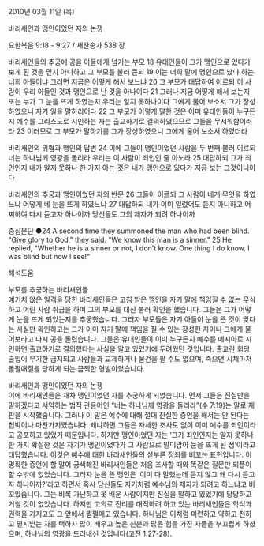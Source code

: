 2010년 03월 11일 (목)

바리새인과 맹인이었던 자의 논쟁



요한복음 9:18 - 9:27 / 새찬송가 538 장


바리새인들의 추궁에 공을 아들에게 넘기는 부모
18 유대인들이 그가 맹인으로 있다가 보게 된 것을 믿지 아니하고 그 부모를 불러 묻되 19 이는 너희 말에 맹인으로 났다 하는 너희 아들이냐 그러면 지금은 어떻게 해서 보느냐 20 그 부모가 대답하여 이르되 이 사람이 우리 아들인 것과 맹인으로 난 것을 아나이다 
21 그러나 지금 어떻게 해서 보는지 또는 누가 그 눈을 뜨게 하였는지 우리는 알지 못하나이다 그에게 물어 보소서 그가 장성하였으니 자기 일을 말하리이다 22 그 부모가 이렇게 말한 것은 이미 유대인들이 누구든지 예수를 그리스도로 시인하는 자는 출교하기로 결의하였으므로 그들을 무서워함이러라 23 이러므로 그 부모가 말하기를 그가 장성하였으니 그에게 물어 보소서 하였더라 

바리새인의 위협과 맹인의 답변
24 이에 그들이 맹인이었던 사람을 두 번째 불러 이르되 너는 하나님께 영광을 돌리라 우리는 이 사람이 죄인인 줄 아노라 25 대답하되 그가 죄인인지 내가 알지 못하나 한 가지 아는 것은 내가 맹인으로 있다가 지금 보는 그것이니이다 

바리새인의 추궁과 맹인이었던 자의 반문
26 그들이 이르되 그 사람이 네게 무엇을 하였느냐 어떻게 네 눈을 뜨게 하였느냐 27 대답하되 내가 이미 일렀어도 듣지 아니하고 어찌하여 다시 듣고자 하나이까 당신들도 그의 제자가 되려 하나이까 

중심문단 ●24 A second time they summoned the man who had been blind. "Give glory to God," they said. "We know this man is a sinner." 25 He replied, "Whether he is a sinner or not, I don't know. One thing I do know. I was blind but now I see!"

해석도움





부모를 추궁하는 바리새인들  
예기치 않은 일격을 당한 바리새인들은 고침 받은 맹인을 자기 말에 책임질 수 없는 무식하고 어린 사람 취급을 하며 그의 부모를 대신 불러 확인을 했습니다. 그들은 그가 어떻게 눈을 뜨게 되었는지를 추궁했습니다. 그러자 부모들은 자기 아들이 눈을 뜬 것이 맞다는 사실만 확인하고는 그가 이미 자기 말에 책임을 질 수 있는 장성한 자이니 그에게 물어보라고 다시 공을 돌렸습니다. 그들은 유대인들이 이미 누구든지 예수를 메시아로 시인하면 출교하기로 결의했다는 사실을 알고 있었기에 두려웠던 것입니다. 출교란 회당 출입이 무기한 금지되고 사람들과 교제하거나 물건을 팔 수도 없으며, 죽으면 시체마저 돌팔매질을 당하게 되는 끔찍한 형벌이었습니다.   

바리새인과 맹인이었던 자의 논쟁  
이에 바리새인들은 재차 맹인이었던 자를 추궁하게 되었습니다. 먼저 그들은 진실만을 말하겠다고 서약하는 법적 관용어인 “너는 하나님께  영광을 돌리라”(수 7:19)는 말로 재판을 시작했습니다. 그러나 이 말은 예수에 대해 절대 진실한 증언을 해서는 안 된다는 협박이나 마찬가지였습니다. 왜냐하면 그들은 자세한 조사도 없이 이미 예수를 죄인이라고 공포하고 있었기 때문입니다. 하지만 맹인이었던 자는 ‘그가 죄인인지는 알지 못하나 한 가지 확실한 것은 자기가 맹인이었다가 그 사람으로 말미암아 눈을 뜨게 된 점’이라고 대답했습니다. 이것은 예수에 대한 바리새인들의 섣부른 정죄를 비꼬는 표현입니다. 이 명확한 증언에 할 말이 궁색해진 바리새인들은 처음 조사할 때와 똑같은 질문만 되풀이할 수밖에 없었습니다. 그러자 눈을 뜬 맹인은 ‘이미 다 말했는데 듣지 않고 왜 다시 듣고자 하나이까?’라고 하면서 혹시 당신들도 자기처럼 예수님의 제자가 되려고 하느냐고 비꼬았습니다. 그는 비록 가난하고 못 배운 사람이지만 진실을 말하고 있었기에 당당하고 거칠 것이 없었습니다. 하지만 고의로 진리를 대적하려 하고 있는 바리새인들은 학식과 권력을 가지고도 그 앞에서 쩔쩔매고 있습니다. 하나님은 이처럼 미련하고 약하고 천하고 멸시받는 자를 택하사 많이 배우고 높은 신분과 많은 힘을 가진 자들을 부끄럽게 하셨으며, 하나님의 영광을 드러내신 것입니다(고전 1:27-28).